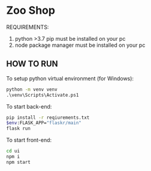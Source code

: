 # Zoo Shop

REQUIREMENTS:
1) python >3.7 pip must be installed on your pc
2) node package manager must be installed on your pc

HOW TO RUN
-

To setup python virtual environment (for Windows):
```cmd
python -m venv venv
.\venv\Scripts\Activate.ps1
```

To start back-end:
```bash for windows
pip install -r reqiurements.txt
$env:FLASK_APP="flaskr/main"
flask run
```


To start front-end:
```bash for windows
cd ui
npm i
npm start
```
